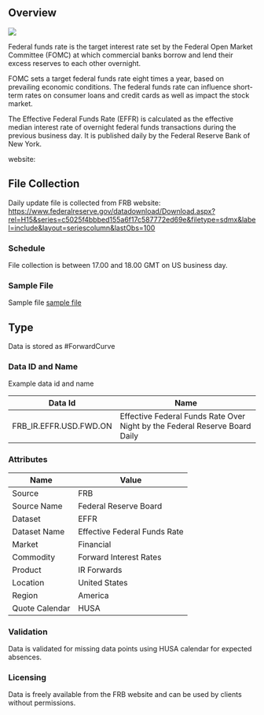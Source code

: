## Overview

![](pathname://../../static/img/data/FRB-Logo.png)


Federal funds rate is the target interest rate set by the Federal Open Market Committee (FOMC) at which commercial banks borrow and lend their excess reserves to each other overnight.

FOMC sets a target federal funds rate eight times a year, based on prevailing economic conditions. The federal funds rate can influence short-term rates on consumer loans and credit cards as well as impact the stock market.

The Effective Federal Funds Rate (EFFR) is calculated as the effective median interest rate of overnight federal funds transactions during the previous business day. It is published daily by the Federal Reserve Bank of New York.

website: 

## File Collection

Daily update file is collected from FRB website: https://www.federalreserve.gov/datadownload/Download.aspx?rel=H15&series=c5025f4bbbed155a6f17c587772ed69e&filetype=sdmx&label=include&layout=seriescolumn&lastObs=100

### Schedule

File collection is between 17.00 and 18.00 GMT on US business day.

### Sample File

Sample file [sample file](pathname://../../static/file-samples/FRB_H15.xml)

## Type

Data is stored as #ForwardCurve

### Data ID and Name

Example data id and name

|**Data Id**|**Name**|
|-|-|
|FRB_IR.EFFR.USD.FWD.ON|Effective Federal Funds Rate Over Night by the Federal Reserve Board Daily|

### Attributes

|Name|Value|
|-|-|
|Source|FRB|
|Source Name|Federal Reserve Board|
|Dataset|EFFR|
|Dataset Name|Effective Federal Funds Rate|
|Market|Financial|
|Commodity|Forward Interest Rates|
|Product|IR Forwards|
|Location|United States|
|Region|America|
|Quote Calendar|HUSA||

### Validation

Data is validated for missing data points using HUSA calendar for expected absences.

### Licensing

Data is freely available from the FRB website and can be used by clients without permissions.

